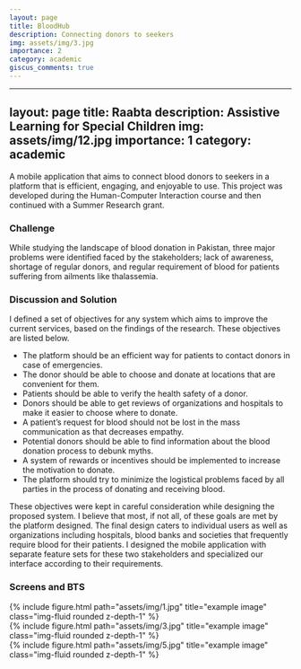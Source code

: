 ```yaml
---
layout: page
title: BloodHub
description: Connecting donors to seekers
img: assets/img/3.jpg
importance: 2
category: academic
giscus_comments: true
---
```


---
layout: page
title: Raabta
description: Assistive Learning for Special Children
img: assets/img/12.jpg
importance: 1
category: academic
---

A mobile application that aims to connect blood donors to seekers in a platform that is efficient, engaging, and enjoyable to use. This project was developed during the Human-Computer Interaction course and then continued with a Summer Research grant.

### Challenge
While studying the landscape of blood donation in Pakistan, three major problems were identified faced by the stakeholders; lack of awareness, shortage of regular donors, and regular requirement of blood for patients suffering from ailments like thalassemia.

### Discussion and Solution
I defined a set of objectives for any system which aims to improve the current services, based on the findings of the research. These objectives are listed below.

* The platform should be an efficient way for patients to contact donors in case of emergencies.
* The donor should be able to choose and donate at locations that are convenient for them.
* Patients should be able to verify the health safety of a donor.
* Donors should be able to get reviews of organizations and hospitals to make it easier to choose where to donate.
* A patient’s request for blood should not be lost in the mass communication as that decreases empathy.
* Potential donors should be able to find information about the blood donation process to debunk myths.
* A system of rewards or incentives should be implemented to increase the motivation to donate.
* The platform should try to minimize the logistical problems faced by all parties in the process of donating and receiving blood.

These objectives were kept in careful consideration while designing the proposed system. I believe that most, if not all, of these goals are met by the platform designed. The final design caters to individual users as well as organizations including hospitals, blood banks and societies that frequently require blood for their patients. I designed the mobile application with separate feature sets for these two stakeholders  and specialized our interface according to their requirements.

### Screens and BTS

<div class="row">
    <div class="col-sm mt-3 mt-md-0">
        {% include figure.html path="assets/img/1.jpg" title="example image" class="img-fluid rounded z-depth-1" %}
    </div>
    <div class="col-sm mt-3 mt-md-0">
        {% include figure.html path="assets/img/3.jpg" title="example image" class="img-fluid rounded z-depth-1" %}
    </div>
    <div class="col-sm mt-3 mt-md-0">
        {% include figure.html path="assets/img/5.jpg" title="example image" class="img-fluid rounded z-depth-1" %}
    </div>
</div>

